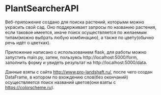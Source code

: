# PlantSearcherAPI


Веб-приложение создано для поиска растений, которыми можно украсить свой сад.
Оно поддерживает запросы по названию растения, если таковое имеется, иначе поиск осуществляется по 
желаемым типам(можно выбрать любую комбинацию), а также по цвету(обычно речь идёт о цветках).

Приложение написано с использованием flask, для работы можно запустить main.py, затем, пользуясь 
http://localhost:5000/form, заполнить форму и увидеть результат на http://localhost:5000/data.

Данные взяты с сайта http://www.pro-landshaft.ru/, после чего создан DataFrame, в котором по вхождению 
слов(без окончаний) осуществляется поиск названий цветов(они взяты с https://colorscheme.ru).

